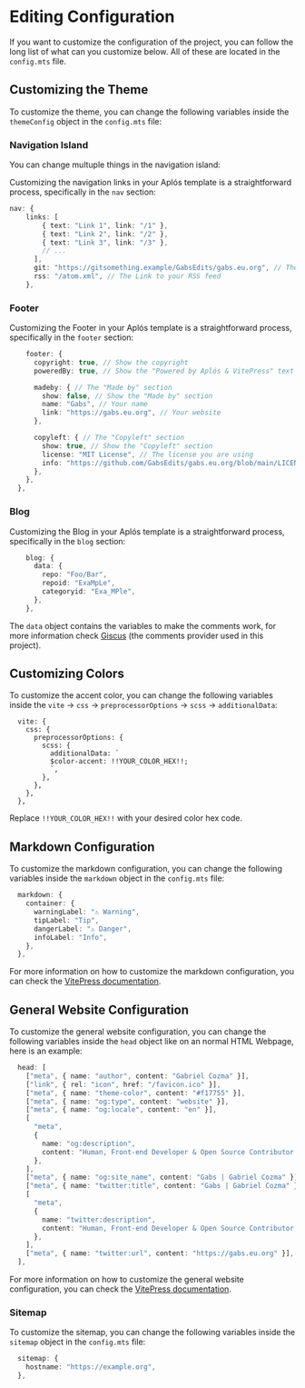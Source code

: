 # Editing Configuration

If you want to customize the configuration of the project, you can follow the long list of what can you customize below. All of these are located in the `config.mts` file.

## Customizing the Theme

To customize the theme, you can change the following variables inside the `themeConfig` object in the `config.mts` file:

### Navigation Island

You can change multuple things in the navigation island:

Customizing the navigation links in your Aplós template is a straightforward process, specifically in the `nav` section:

```ts
nav: {
    links: [
        { text: "Link 1", link: "/1" },
        { text: "Link 2", link: "/2" },
        { text: "Link 3", link: "/3" },
        // ...
      ],
      git: "https://gitsomething.example/GabsEdits/gabs.eu.org", // The Link to your Git repo
      rss: "/atom.xml", // The Link to your RSS feed
    },
```

### Footer

Customizing the Footer in your Aplós template is a straightforward process, specifically in the `footer` section:

```ts
    footer: {
      copyright: true, // Show the copyright
      poweredBy: true, // Show the "Powered by Aplós & VitePress" text

      madeby: { // The "Made by" section
        show: false, // Show the "Made by" section
        name: "Gabs", // Your name
        link: "https://gabs.eu.org", // Your website
      },

      copyleft: { // The "Copyleft" section
        show: true, // Show the "Copyleft" section
        license: "MIT License", // The license you are using
        info: "https://github.com/GabsEdits/gabs.eu.org/blob/main/LICENSE", // The link to the license
      },
    },
  },
```

### Blog

Customizing the Blog in your Aplós template is a straightforward process, specifically in the `blog` section:

```ts
    blog: {
      data: {
        repo: "Foo/Bar",
        repoid: "ExaMpLe",
        categoryid: "Exa_MPle",
      },
    },
```

The `data` object contains the variables to make the comments work, for more information check [Giscus](https://giscus.app/) (the comments provider used in this project).

## Customizing Colors

To customize the accent color, you can change the following variables inside the `vite` -> `css` -> `preprocessorOptions` -> `scss` -> `additionalData`:


```ts{6}
  vite: {
    css: {
      preprocessorOptions: {
        scss: {
          additionalData: `
          $color-accent: !!YOUR_COLOR_HEX!!;
          `,
        },
      },
    },
  },
```

Replace `!!YOUR_COLOR_HEX!!` with your desired color hex code.

## Markdown Configuration

To customize the markdown configuration, you can change the following variables inside the `markdown` object in the `config.mts` file:

```ts
  markdown: {
    container: {
      warningLabel: "⚠ Warning",
      tipLabel: "Tip",
      dangerLabel: "⚠ Danger",
      infoLabel: "Info",
    },
  },
```

For more information on how to customize the markdown configuration, you can check the [VitePress documentation](https://vitepress.dev/reference/site-config#markdown).


## General Website Configuration

To customize the general website configuration, you can change the following variables inside the `head` object like on an normal HTML Webpage, here is an example:

```ts
  head: [
    ["meta", { name: "author", content: "Gabriel Cozma" }],
    ["link", { rel: "icon", href: "/favicon.ico" }],
    ["meta", { name: "theme-color", content: "#f17755" }],
    ["meta", { name: "og:type", content: "website" }],
    ["meta", { name: "og:locale", content: "en" }],
    [
      "meta",
      {
        name: "og:description",
        content: "Human, Front-end Developer & Open Source Contributor.",
      },
    ],
    ["meta", { name: "og:site_name", content: "Gabs | Gabriel Cozma" }],
    ["meta", { name: "twitter:title", content: "Gabs | Gabriel Cozma" }],
    [
      "meta",
      {
        name: "twitter:description",
        content: "Human, Front-end Developer & Open Source Contributor.",
      },
    ],
    ["meta", { name: "twitter:url", content: "https://gabs.eu.org" }],
  ],
```

For more information on how to customize the general website configuration, you can check the [VitePress documentation](https://vitepress.dev/reference/site-config#overview).

### Sitemap

To customize the sitemap, you can change the following variables inside the `sitemap` object in the `config.mts` file:

```ts
  sitemap: {
    hostname: "https://example.org",
  },
```